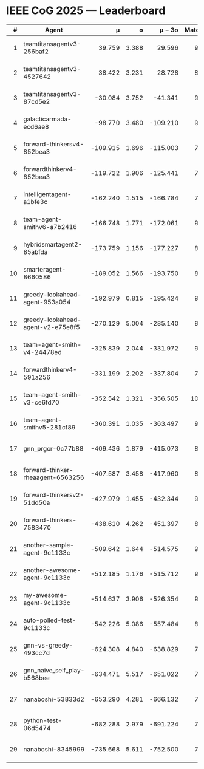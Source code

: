 # IEEE CoG 2025 — Leaderboard

| # | Agent | μ | σ | μ − 3σ | Matches | Updated |
|---:|---|---:|---:|---:|---:|---|
| 1 | teamtitansagentv3-256baf2 | 39.759 | 3.388 | 29.596 | 9600 | 2025-08-20 17:44 |
| 2 | teamtitansagentv3-4527642 | 38.422 | 3.231 | 28.728 | 8814 | 2025-08-20 17:44 |
| 3 | teamtitansagentv3-87cd5e2 | -30.084 | 3.752 | -41.341 | 9886 | 2025-08-20 17:44 |
| 4 | galacticarmada-ecd6ae8 | -98.770 | 3.480 | -109.210 | 9340 | 2025-08-20 17:44 |
| 5 | forward-thinkersv4-852bea3 | -109.915 | 1.696 | -115.003 | 7697 | 2025-08-20 17:44 |
| 6 | forwardthinkerv4-852bea3 | -119.722 | 1.906 | -125.441 | 7431 | 2025-08-20 17:44 |
| 7 | intelligentagent-a1bfe3c | -162.240 | 1.515 | -166.784 | 7616 | 2025-08-20 17:44 |
| 8 | team-agent-smithv6-a7b2416 | -166.748 | 1.771 | -172.061 | 9140 | 2025-08-20 17:44 |
| 9 | hybridsmartagent2-85abfda | -173.759 | 1.156 | -177.227 | 8520 | 2025-08-20 17:44 |
| 10 | smarteragent-8660586 | -189.052 | 1.566 | -193.750 | 8167 | 2025-08-20 17:44 |
| 11 | greedy-lookahead-agent-953a054 | -192.979 | 0.815 | -195.424 | 9058 | 2025-08-20 17:44 |
| 12 | greedy-lookahead-agent-v2-e75e8f5 | -270.129 | 5.004 | -285.140 | 9178 | 2025-08-20 17:44 |
| 13 | team-agent-smith-v4-24478ed | -325.839 | 2.044 | -331.972 | 9822 | 2025-08-20 17:44 |
| 14 | forwardthinkerv4-591a256 | -331.199 | 2.202 | -337.804 | 7801 | 2025-08-20 17:44 |
| 15 | team-agent-smith-v3-ce6fd70 | -352.542 | 1.321 | -356.505 | 10142 | 2025-08-20 17:44 |
| 16 | team-agent-smithv5-281cf89 | -360.391 | 1.035 | -363.497 | 9820 | 2025-08-20 17:44 |
| 17 | gnn_prgcr-0c77b88 | -409.436 | 1.879 | -415.073 | 8410 | 2025-08-20 17:44 |
| 18 | forward-thinker-rheaagent-6563256 | -407.587 | 3.458 | -417.960 | 8586 | 2025-08-20 17:44 |
| 19 | forward-thinkersv2-51dd50a | -427.979 | 1.455 | -432.344 | 9546 | 2025-08-20 17:44 |
| 20 | forward-thinkers-7583470 | -438.610 | 4.262 | -451.397 | 8580 | 2025-08-20 17:44 |
| 21 | another-sample-agent-9c1133c | -509.642 | 1.644 | -514.575 | 9140 | 2025-08-20 17:44 |
| 22 | another-awesome-agent-9c1133c | -512.185 | 1.176 | -515.712 | 9980 | 2025-08-20 17:44 |
| 23 | my-awesome-agent-9c1133c | -514.637 | 3.906 | -526.354 | 9660 | 2025-08-20 17:44 |
| 24 | auto-polled-test-9c1133c | -542.226 | 5.086 | -557.484 | 8720 | 2025-08-20 17:44 |
| 25 | gnn-vs-greedy-493cc7d | -624.308 | 4.840 | -638.829 | 7340 | 2025-08-20 17:44 |
| 26 | gnn_naive_self_play-b568bee | -634.471 | 5.517 | -651.022 | 7620 | 2025-08-20 17:44 |
| 27 | nanaboshi-53833d2 | -653.290 | 4.281 | -666.132 | 7280 | 2025-08-20 17:44 |
| 28 | python-test-06d5474 | -682.288 | 2.979 | -691.224 | 7500 | 2025-08-20 17:44 |
| 29 | nanaboshi-8345999 | -735.668 | 5.611 | -752.500 | 7870 | 2025-08-20 17:44 |
